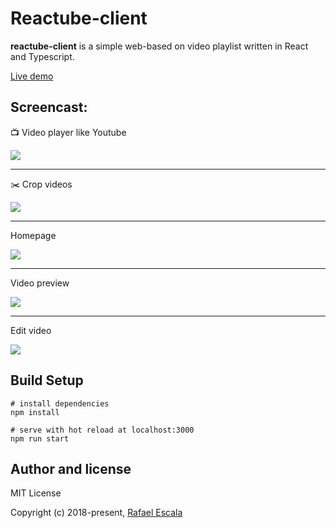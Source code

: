 # Reactube-client
**reactube-client** is a simple web-based on video playlist written in React and Typescript.

[Live demo](http://rafaelescala.com/reactube/)

## Screencast:

:tv: Video player like Youtube

![](https://github.com/rafaesc/reactube-client/blob/master/screenshots/fullplayer1.gif?raw=true)
___

:scissors: Crop videos

![](https://github.com/rafaesc/reactube-client/blob/master/screenshots/fullplayer2.gif?raw=true)
___

Homepage

![](https://github.com/rafaesc/reactube-client/blob/master/screenshots/home.png?raw=true)
___

Video preview

![](https://github.com/rafaesc/reactube-client/blob/master/screenshots/video-preview.png?raw=true)
___

Edit video

![](https://github.com/rafaesc/reactube-client/blob/master/screenshots/edit.png?raw=true)


## Build Setup

````
# install dependencies
npm install

# serve with hot reload at localhost:3000
npm run start
````

## Author and license

MIT License

Copyright (c) 2018-present, [Rafael Escala](https://github.com/rafaesc)
